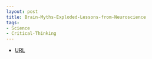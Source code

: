 ```yaml
---
layout: post
title: Brain-Myths-Exploded-Lessons-from-Neuroscience
tags:
- Science
- Critical-Thinking
---
```



- [URL](https://www.audible.com/pd/Brain-Myths-Exploded-Lessons-from-Neuroscience-Audiobook/B01NASOS26)
